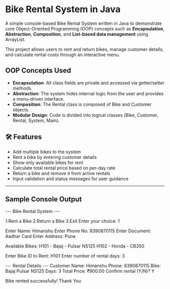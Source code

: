 #  Bike Rental System in Java
A simple console-based Bike Rental System written in Java to demonstrate core Object-Oriented Programming (OOP) concepts such as **Encapsulation**, **Abstraction**, **Composition**, and **List-based data management** using ArrayList.

This project allows users to rent and return bikes, manage customer details, and calculate rental costs through an interactive menu.
##  OOP Concepts Used
-  **Encapsulation**: All class fields are private and accessed via getter/setter methods.
-  **Abstraction**: The system hides internal logic from the user and provides a menu-driven interface.
-  **Composition**: The Rental class is composed of Bike and Customer objects.
-  **Modular Design**: Code is divided into logical classes (Bike, Customer, Rental, System, Main).

## 🛠 Features

- Add multiple bikes to the system
- Rent a bike by entering customer details
- Show only available bikes for rent
- Calculate total rental price based on per-day rate
- Return a bike and remove it from active rentals
- Input validation and status messages for user guidance

---

##  Sample Console Output
--- Bike Rental System ---

1.Rent a Bike
2.Return a Bike
3.Exit
Enter your choice: 1

Enter Name: Himanshu
Enter Phone No: 8390870115
Enter Document: Aadhar Card
Enter Address: Pune

Available Bikes:
H101 - Bajaj - Pulsar NS125
H102 - Honda - CB350

Enter Bike ID to Rent: H101
Enter number of rental days: 3

--- Rental Details ---
Customer Name: Himanshu
Phone: 8390870115
Bike: Bajaj Pulsar NS125
Days: 3
Total Price: ₹900.00
Confirm rental (Y/N)? Y

Bike rented successfully!
Thank You

